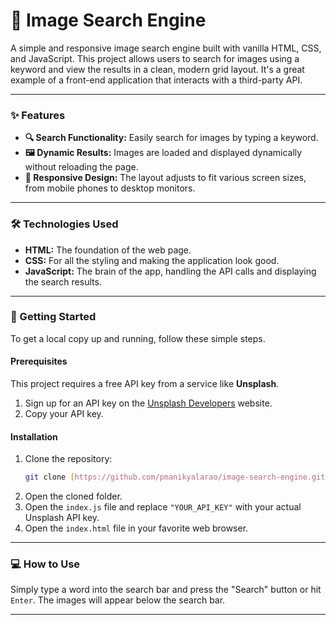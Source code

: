 # 📸 Image Search Engine

A simple and responsive image search engine built with vanilla HTML, CSS, and JavaScript. This project allows users to search for images using a keyword and view the results in a clean, modern grid layout. It's a great example of a front-end application that interacts with a third-party API.

***

### ✨ Features

* **🔍 Search Functionality:** Easily search for images by typing a keyword.
* **🖼️ Dynamic Results:** Images are loaded and displayed dynamically without reloading the page.
* **📱 Responsive Design:** The layout adjusts to fit various screen sizes, from mobile phones to desktop monitors.

***

### 🛠️ Technologies Used

* **HTML:** The foundation of the web page.
* **CSS:** For all the styling and making the application look good.
* **JavaScript:** The brain of the app, handling the API calls and displaying the search results.

***

### 🚀 Getting Started

To get a local copy up and running, follow these simple steps.

#### Prerequisites

This project requires a free API key from a service like **Unsplash**.

1.  Sign up for an API key on the [Unsplash Developers](https://unsplash.com/developers) website.
2.  Copy your API key.

#### Installation

1.  Clone the repository:
    ```bash
    git clone [https://github.com/pmanikyalarao/image-search-engine.git](https://github.com/pmanikyalarao/image-search-engine.git)
    ```
2.  Open the cloned folder.
3.  Open the `index.js` file and replace `"YOUR_API_KEY"` with your actual Unsplash API key.
4.  Open the `index.html` file in your favorite web browser.

***

### 💻 How to Use

Simply type a word into the search bar and press the "Search" button or hit `Enter`. The images will appear below the search bar.

***
